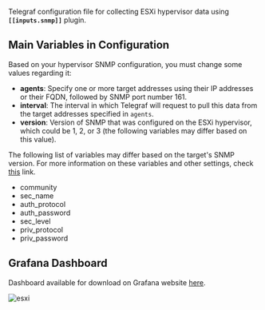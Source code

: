 Telegraf configuration file for collecting ESXi hypervisor data using **`[[inputs.snmp]]`** plugin.

## Main Variables in Configuration
Based on your hypervisor SNMP configuration, you must change some values regarding it:
- **agents**: Specify one or more target addresses using their IP addresses or their FQDN, followed by SNMP port number 161.
- **interval**: The interval in which Telegraf will request to pull this data from the target addresses specified in `agents`.
- **version**: Version of SNMP that was configured on the ESXi hypervisor, which could be 1, 2, or 3 (the following variables may differ based on this value).

The following list of variables may differ based on the target's SNMP version. For more information on these variables and other settings, check [this](https://github.com/influxdata/telegraf/tree/master/plugins/inputs/snmp#configuration) link.
- community
- sec_name
- auth_protocol
- auth_password
- sec_level
- priv_protocol
- priv_password

## Grafana Dashboard

Dashboard available for download on Grafana website [here](https://grafana.com/grafana/dashboards/18839).

![esxi](https://github.com/marjan-mesgarani/Telegraf-Config-Files/assets/96178946/2b23c007-2ded-45b1-bcf1-e7175a5726a2)
